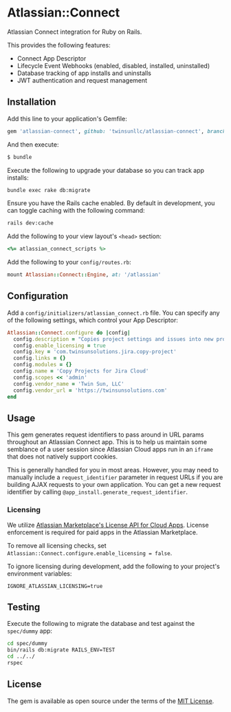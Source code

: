 # Atlassian::Connect
Atlassian Connect integration for Ruby on Rails.

This provides the following features:
 - Connect App Descriptor
 - Lifecycle Event Webhooks (enabled, disabled, installed, uninstalled)
 - Database tracking of app installs and uninstalls
 - JWT authentication and request management

## Installation
Add this line to your application's Gemfile:

```ruby
gem 'atlassian-connect', github: 'twinsunllc/atlassian-connect', branch: 'main'
```

And then execute:
```bash
$ bundle
```

Execute the following to upgrade your database so you can track app installs:

```bash
bundle exec rake db:migrate
```

Ensure you have the Rails cache enabled. By default in development, you can toggle caching with the following command:

```bash
rails dev:cache
```  

Add the following to your view layout's `<head>` section:

```ruby
<%= atlassian_connect_scripts %>
```

Add the following to your `config/routes.rb`:

```ruby
mount Atlassian::Connect::Engine, at: '/atlassian'
```

## Configuration

Add a `config/initializers/atlassian_connect.rb` file. You can specify any of the following settings, which control your App Descriptor:
```ruby
Atlassian::Connect.configure do |config|
  config.description = "Copies project settings and issues into new projects."
  config.enable_licensing = true
  config.key = 'com.twinsunsolutions.jira.copy-project'
  config.links = {}
  config.modules = {}
  config.name = 'Copy Projects for Jira Cloud'
  config.scopes << 'admin'
  config.vendor_name = 'Twin Sun, LLC'
  config.vendor_url = 'https://twinsunsolutions.com'
end
```

## Usage
This gem generates request identifiers to pass around in URL params throughout an Atlassian Connect app. This is to help us maintain some semblance of a user session since Atlassian Cloud apps run in an `iframe` that does not natively support cookies.

This is generally handled for you in most areas. However, you may need to manually include a `request_identifier` parameter in request URLs if you are building AJAX requests to your own application. You can get a new request identifier by calling `@app_install.generate_request_identifier`.

### Licensing

We utilize [Atlassian Marketplace's License API for Cloud Apps](https://developer.atlassian.com/platform/marketplace/license-api-for-cloud-apps/). License enforcement is required for paid apps in the Atlassian Marketplace.

To remove all licensing checks, set `Atlassian::Connect.configure.enable_licensing = false`.

To ignore licensing during development, add the following to your project's environment variables:

```
IGNORE_ATLASSIAN_LICENSING=true
```

## Testing
Execute the following to migrate the database and test against the `spec/dummy` app:

```bash
cd spec/dummy
bin/rails db:migrate RAILS_ENV=TEST
cd ../../
rspec
```

## License
The gem is available as open source under the terms of the [MIT License](https://opensource.org/licenses/MIT).
